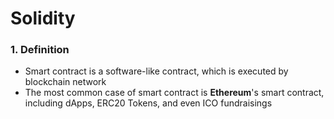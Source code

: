 # Solidity

### 1. Definition
  - Smart contract is a software-like contract, which is executed by blockchain network
  - The most common case of smart contract is **Ethereum**'s smart contract, including dApps, ERC20 Tokens, and even ICO fundraisings